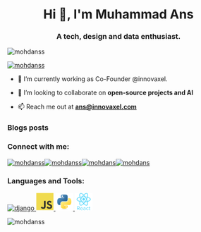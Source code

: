 <h1 align="center">Hi 👋, I'm Muhammad Ans</h1>
<h3 align="center">A tech, design and data enthusiast.</h3>

<p align="left"> <img src="https://komarev.com/ghpvc/?username=mohdanss&label=Profile%20views&color=0e75b6&style=flat" alt="mohdanss" /> </p>

<p align="left"> <a href="https://github.com/ryo-ma/github-profile-trophy"><img src="https://github-profile-trophy.vercel.app/?username=mohdanss" alt="mohdanss" /></a> </p>

- 🔭 I’m currently working as Co-Founder @innovaxel.

- 👯 I’m looking to collaborate on **open-source projects and AI**

- 📫 Reach me out at **ans@innovaxel.com**

### Blogs posts
<!-- BLOG-POST-LIST:START -->
<!-- BLOG-POST-LIST:END -->

<h3 align="left">Connect with me:</h3>
<p align="left">
<a href="https://codepen.io/mohdanss" target="blank"><img align="center" src="https://raw.githubusercontent.com/rahuldkjain/github-profile-readme-generator/master/src/images/icons/Social/codepen.svg" alt="mohdanss" height="30" width="40" /></a><a href="https://dev.to/mohdanss" target="blank"><img align="center" src="https://raw.githubusercontent.com/rahuldkjain/github-profile-readme-generator/master/src/images/icons/Social/devto.svg" alt="mohdanss" height="30" width="40" /></a><a href="https://linkedin.com/in/mohdans" target="blank"><img align="center" src="https://raw.githubusercontent.com/rahuldkjain/github-profile-readme-generator/master/src/images/icons/Social/linked-in-alt.svg" alt="mohdans" height="30" width="40" /></a><a href="https://codesandbox.com/mohdans" target="blank"><img align="center" src="https://raw.githubusercontent.com/rahuldkjain/github-profile-readme-generator/master/src/images/icons/Social/codesandbox.svg" alt="mohdans" height="30" width="40" /></a>
</p>

<h3 align="left">Languages and Tools:</h3>
<p align="left">
  <a href="https://www.djangoproject.com/" target="_blank" rel="noreferrer"> <img src="https://cdn.worldvectorlogo.com/logos/django.svg" alt="django" width="40" height="40"/> </a> 
  <a href="https://developer.mozilla.org/en-US/docs/Web/JavaScript" target="_blank" rel="noreferrer"> <img src="https://raw.githubusercontent.com/devicons/devicon/master/icons/javascript/javascript-original.svg" alt="javascript" width="40" height="40"/> </a> 
  <a href="https://www.python.org" target="_blank" rel="noreferrer"> <img src="https://raw.githubusercontent.com/devicons/devicon/master/icons/python/python-original.svg" alt="python" width="40" height="40"/> </a>
  <a href="https://reactjs.org/" target="_blank" rel="noreferrer"> <img src="https://raw.githubusercontent.com/devicons/devicon/master/icons/react/react-original-wordmark.svg" alt="react" width="40" height="40"/> </a> 
  </a> </p>

<p><img align="left" src="https://github-readme-stats.vercel.app/api/top-langs?username=mohdanss&show_icons=true&locale=en&layout=compact" alt="mohdanss" /></p>
